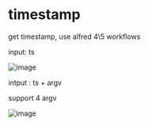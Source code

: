 # timestamp
get timestamp, use alfred 4\5 workflows

input: ts 

![image](https://user-images.githubusercontent.com/26733217/232369179-61b8495b-2c07-47d3-b85e-a7f68b8508ee.png)

intput : ts + argv

support 4 argv

![image](https://user-images.githubusercontent.com/26733217/232369268-9a5fff97-de02-47d4-9c61-d9f3735cc382.png)
